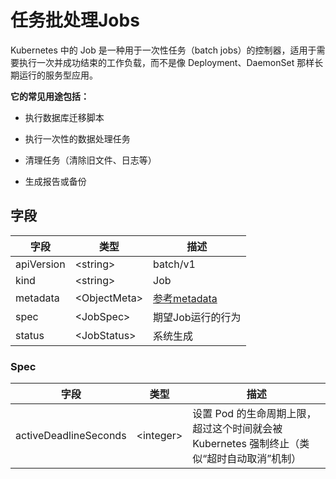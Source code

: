 # 任务批处理Jobs

Kubernetes 中的 Job 是一种用于一次性任务（batch jobs）的控制器，适用于需要执行一次并成功结束的工作负载，而不是像 Deployment、DaemonSet 那样长期运行的服务型应用。

**它的常见用途包括：**

- 执行数据库迁移脚本

- 执行一次性的数据处理任务

- 清理任务（清除旧文件、日志等）

- 生成报告或备份

## 字段

|字段|类型|描述|
|----|----|----|
|apiVersion|\<string>|batch/v1|
|kind|\<string>|Job|
|metadata|\<ObjectMeta>|[参考metadata](/kubernetes/PodFeilds.md#metadata)|
|spec|\<JobSpec>|期望Job运行的行为|
|status|\<JobStatus>|系统生成|

### Spec

|          字段        |  类型    |                        描述                                                       |
|---------------------|----------|-----------------------------------------------------------------------------------|
|activeDeadlineSeconds|\<integer>|设置 Pod 的生命周期上限，超过这个时间就会被 Kubernetes 强制终止（类似“超时自动取消”机制）|